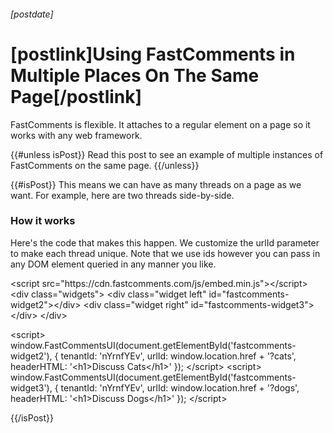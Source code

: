 ###### [postdate]
# [postlink]Using FastComments in Multiple Places On The Same Page[/postlink]

FastComments is flexible. It attaches to a regular element on a page so it works with any web framework.

{{#unless isPost}}
Read this post to see an example of multiple instances of FastComments on the same page.
{{/unless}}

{{#isPost}}
This means we can have as many threads on a page as we want. For example, here are two threads side-by-side.

<style>
.content {
    max-width: 1220px;
}

.content .widgets {
    text-align: center;
}

.content .widget {
    display: inline-block;
    width: 49%;
    vertical-align: top;
}

#fastcomments-widget {
    display: none;
}

@media(max-width: 768px) {
    .content .widget {
        display: block;
        width: 100%;
    }
}
</style>

<script src="https://cdn.fastcomments.com/js/embed.min.js"></script>
<div class="widgets">
    <div class="widget left" id="fastcomments-widget2"></div>
    <div class="widget right" id="fastcomments-widget3"></div>
</div>

<script>
    window.FastCommentsUI(document.getElementById('fastcomments-widget2'), {
        tenantId: 'nYrnfYEv',
        urlId: window.location.href + '?cats',
        headerHTML: '<h1>Discuss Cats</h1>',
        customCSS: '.footer { display: none }'
    });
</script>
<script>
    window.FastCommentsUI(document.getElementById('fastcomments-widget3'), {
        tenantId: 'nYrnfYEv',
        urlId: window.location.href + '?dogs',
        headerHTML: '<h1>Discuss Dogs</h1>',
        customCSS: '.footer { display: none }'
    });
</script>

### How it works

Here's the code that makes this happen. We customize the urlId parameter to make each thread unique. Note that we use ids however you can
pass in any DOM element queried in any manner you like.


<div class="code" id="code">&lt;script src="https://cdn.fastcomments.com/js/embed.min.js"&gt;&lt;/script&gt;
&lt;div class="widgets"&gt;
   &lt;div class="widget left" id="fastcomments-widget2"&gt;&lt;/div&gt;
   &lt;div class="widget right" id="fastcomments-widget3"&gt;&lt;/div&gt;
&lt;/div&gt;

&lt;script&gt;
 window.FastCommentsUI(document.getElementById('fastcomments-widget2'), {
   tenantId: 'nYrnfYEv',
   urlId: window.location.href + '?cats',
   headerHTML: '&lt;h1&gt;Discuss Cats&lt;/h1&gt;'
 });
&lt;/script&gt;
&lt;script&gt;
 window.FastCommentsUI(document.getElementById('fastcomments-widget3'), {
   tenantId: 'nYrnfYEv',
   urlId: window.location.href + '?dogs',
   headerHTML: '&lt;h1&gt;Discuss Dogs&lt;/h1&gt;'
 });
&lt;/script&gt;</div>

{{/isPost}}
